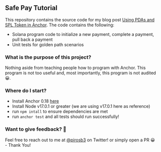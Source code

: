 ## Safe Pay Tutorial

This repository contains the source code for my blog post [Using PDAs and SPL Token in Anchor](https://medium.com/@pirosb3/using-pdas-and-spl-token-in-anchor-df05c57ccd04). The code contains the following:

- Solana program code to initialize a new payment, complete a payment, pull back a payment
- Unit tests for golden path scenarios

### What is the purpose of this project?

Nothing aside from teaching people how to program with Anchor. This program is not too useful and, most importantly, this program is not audited 😀.

### Where do I start?

- Install Anchor 0.18 [here](https://project-serum.github.io/anchor/getting-started/installation.html)
- Install Node v17.0.1 or greater (we are using v17.0.1 here as reference)
- run `npm intall` to ensure dependencies are met
- run `anchor test` and all tests should run successfully!

### Want to give feedback? 🐶

Feel free to reach out to me at [@pirosb3](https://twitter.com/pirosb3) on Twitter! or simply open a PR 😀 - Thank You!